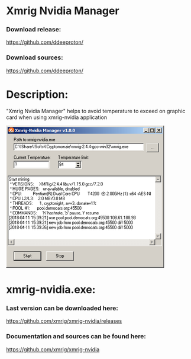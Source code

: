 


# Xmrig Nvidia Manager

### Download release:

https://github.com/ddeeproton/

### Download sources:

https://github.com/ddeeproton/

# Description: 

"Xmrig Nvidia Manager" helps to avoid temperature to exceed on graphic card when using xmrig-nvidia application

![](preview.png)

# xmrig-nvidia.exe: 

### Last version can be downloaded here:

https://github.com/xmrig/xmrig-nvidia/releases

### Documentation and sources can be found here:

https://github.com/xmrig/xmrig-nvidia